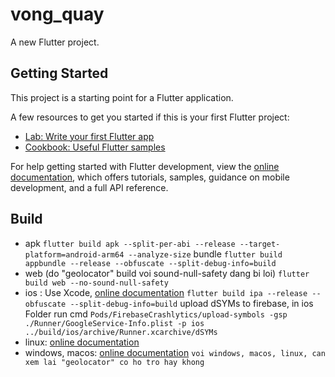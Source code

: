 # vong_quay

A new Flutter project.

## Getting Started

This project is a starting point for a Flutter application.

A few resources to get you started if this is your first Flutter project:

- [Lab: Write your first Flutter app](https://docs.flutter.dev/get-started/codelab)
- [Cookbook: Useful Flutter samples](https://docs.flutter.dev/cookbook)

For help getting started with Flutter development, view the
[online documentation](https://docs.flutter.dev/), which offers tutorials,
samples, guidance on mobile development, and a full API reference.
## Build
- apk
``
flutter build apk --split-per-abi --release --target-platform=android-arm64 --analyze-size
``
bundle
``
flutter build appbundle --release --obfuscate --split-debug-info=build
``
- web (do "geolocator" build voi sound-null-safety dang bi loi)
``
flutter build web --no-sound-null-safety
``
- ios : Use Xcode, [online documentation](https://flutter.dev/docs/deployment/ios)
``
flutter build ipa --release --obfuscate --split-debug-info=build
``
upload dSYMs to firebase, in ios Folder run cmd
``
Pods/FirebaseCrashlytics/upload-symbols -gsp ./Runner/GoogleService-Info.plist -p ios ../build/ios/archive/Runner.xcarchive/dSYMs
``
- linux: [online documentation](https://flutter.dev/docs/deployment/linux)
- windows, macos: [online documentation](https://flutter.dev/desktop)
``
voi windows, macos, linux, can xem lai "geolocator" co ho tro hay khong
``
